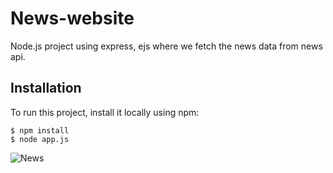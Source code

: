 # News-website  

Node.js project using express, ejs where we fetch the news data from news api.  

## Installation  

To run this project, install it locally using npm: 

```
$ npm install
$ node app.js
```
![News](https://github.com/user-attachments/assets/8b1d18ed-482f-43ad-96e6-5dfb724856d4)
